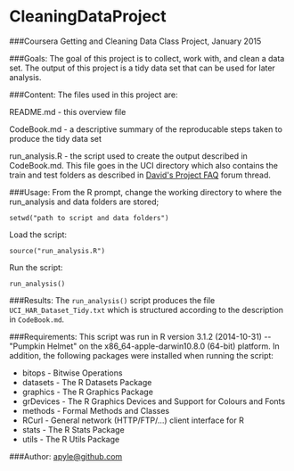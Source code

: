 CleaningDataProject
===================

###Coursera Getting and Cleaning Data Class Project, January 2015

###Goals:
The goal of this project is to collect, work with, and clean a data set. The
output of this project is a tidy data set that can be used for later analysis.

###Content:
The files used in this project are:

README.md - this overview file

CodeBook.md - a descriptive summary of the reproducable steps taken to produce
              the tidy data set

run_analysis.R - the script used to create the output described in CodeBook.md.
                 This file goes in the UCI directory which also contains the 
                 train and test folders as described in 
                 [David's Project FAQ](https://class.coursera.org/getdata-010/forum/thread?thread_id=49#comment-435) 
                 forum thread. 

###Usage:
From the R prompt, change the working directory to where the run_analysis and 
data folders are stored;

`setwd("path to script and data folders")`

Load the script:

`source("run_analysis.R")`

Run the script:

`run_analysis()`

###Results:
The `run_analysis()` script produces the file `UCI_HAR_Dataset_Tidy.txt` which 
is structured according to the description in `CodeBook.md`.

###Requirements:
This script was run in R version 3.1.2 (2014-10-31) -- "Pumpkin Helmet" on the
x86_64-apple-darwin10.8.0 (64-bit) platform. In addition, the following 
packages were installed when running the script:

* bitops - Bitwise Operations
* datasets - The R Datasets Package
* graphics - The R Graphics Package
* grDevices - The R Graphics Devices and Support for Colours and Fonts
* methods - Formal Methods and Classes
* RCurl - General network (HTTP/FTP/...) client interface for R
* stats - The R Stats Package
* utils - The R Utils Package

###Author: apyle@github.com

